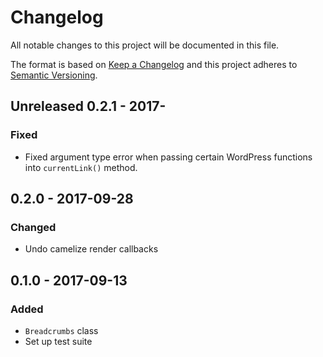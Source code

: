 # Changelog
All notable changes to this project will be documented in this file.

The format is based on [Keep a Changelog](http://keepachangelog.com/en/1.0.0/)
and this project adheres to [Semantic Versioning](http://semver.org/spec/v2.0.0.html).

## Unreleased 0.2.1 - 2017-
### Fixed
- Fixed argument type error when passing certain WordPress functions into `currentLink()` method.

## 0.2.0 - 2017-09-28
### Changed
- Undo camelize render callbacks

## 0.1.0 - 2017-09-13
### Added
- `Breadcrumbs` class
- Set up test suite
